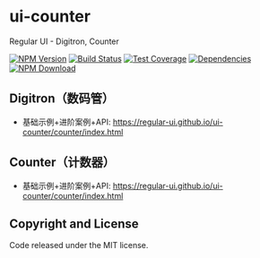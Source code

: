# ui-counter

Regular UI - Digitron, Counter

[![NPM Version][npm-img]][npm-url]
[![Build Status][travis-img]][travis-url]
[![Test Coverage][coveralls-img]][coveralls-url]
[![Dependencies][david-img]][david-url]
[![NPM Download][download-img]][download-url]

[npm-img]: http://img.shields.io/npm/v/rgui-ui-counter.svg?style=flat-square
[npm-url]: http://npmjs.org/package/rgui-ui-counter
[travis-img]: https://img.shields.io/travis/regular-ui/ui-counter.svg?style=flat-square
[travis-url]: https://travis-ci.org/regular-ui/ui-counter
[coveralls-img]: https://img.shields.io/coveralls/regular-ui/ui-counter.svg?style=flat-square
[coveralls-url]: https://coveralls.io/r/regular-ui/ui-counter
[david-img]: http://img.shields.io/david/regular-ui/ui-counter.svg?style=flat-square
[david-url]: https://david-dm.org/regular-ui/ui-counter
[download-img]: https://img.shields.io/npm/dm/rgui-ui-counter.svg?style=flat-square
[download-url]: https://npmjs.org/package/rgui-ui-counter

## Digitron（数码管）

- 基础示例+进阶案例+API: https://regular-ui.github.io/ui-counter/counter/index.html

## Counter（计数器）

- 基础示例+进阶案例+API: https://regular-ui.github.io/ui-counter/counter/index.html

## Copyright and License

Code released under the MIT license.
